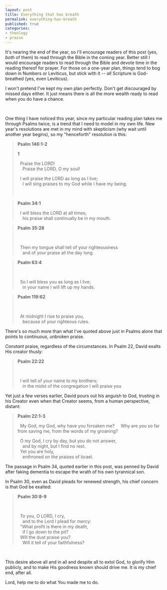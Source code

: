 ```yaml
---
layout: post
title: Everything that has breath
permalink: everything-has-breath
published: true
categories:
- theology
- praise
---
```


It's nearing the end of the year, so I'll encourage readers of this post
(yes, *both* of them) to read through the Bible in the coming year.
Better still I would encourage readers to read through the Bible and
devote time in the reading thereof for prayer. For those on a one-year
plan, things tend to bog down in Numbers or Leviticus, but stick with it
-- *all* Scripture is God-breathed (yes, even Leviticus).

I won't pretend I've kept my own plan perfectly. Don't get discouraged
by missed days either. It just means there is all the more wealth ready
to read when you do have a chance.

 

One thing I have noticed this year, since my particular reading plan
takes me through Psalms twice, is a trend that I need to model in my own
life. New year's resolutions are met in my mind with skepticism (why
wait until another year begins), so my "henceforth" resolution is this:

> **Psalm 146:1-2**
> 
> **1** 
> 
>   Praise the LORD!  
>      Praise the LORD, O my soul!
> 
>   I will praise the LORD as long as I live;  
>      I will sing praises to my God while I have my being.
> 
>  

> **Psalm 34:1**
> 
>   I will bless the LORD at all times;  
>      his praise shall continually be in my mouth.

> **Psalm 35:28**
> 
>  
> 
>   Then my tongue shall tell of your righteousness  
>      and of your praise all the day long.

> **Psalm 63:4**
> 
>  
> 
>   So I will bless you as long as I live;  
>      in your name I will lift up my hands.

> **Psalm 119:62**
> 
>  
> 
>   At midnight I rise to praise you,  
>      because of your righteous rules.

There's so much more than what I've quoted above just in Psalms alone
that points to continuous, unbroken praise.

*Constant* praise, regardless of the circumstances. In Psalm 22, David
exalts His creator thusly:

> **Psalm 22:22**
> 
>  
> 
>   I will tell of your name to my brothers;  
>      in the midst of the congregation I will praise you

Yet just a few verses earlier, David pours out his anguish to God,
trusting in his Creator even when that Creator seems, from a human
perspective, distant:

> **Psalm 22:1-3**
> 
>   My God, my God, why have you forsaken me?
>     Why are you so far from saving me, from the words of my groaning? 
> 
>    O my God, I cry by day, but you do not answer,  
>      and by night, but I find no rest.  
>    Yet you are holy,  
>      enthroned on the praises of Israel.

The passage in Psalm 34, quoted earlier in this post, was penned by
David after faking dementia to escape the wrath of his own tyrannical
son.

In Psalm 30, even as David pleads for renewed strength, his chief
concern is that God be exalted:

> **Psalm 30:8-9**
> 
>  
> 
>   To you, O LORD, I cry,  
>      and to the Lord I plead for mercy:  
>    "What profit is there in my death,  
>      if I go down to the pit?  
>    Will the dust praise you?  
>      Will it tell of your faithfulness?

 

This desire above all and in all and despite all to extol God, to
glorify Him publicly, and to make His goodness known should drive me. It
is my chief end, after all.

Lord, help me to do what You made me to do.

